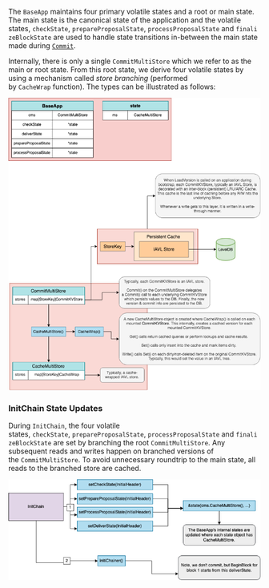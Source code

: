 The `BaseApp` maintains four primary volatile states and a root or main state. The main state is the canonical state of the application and the volatile states, `checkState`, `prepareProposalState`, `processProposalState` and `finalizeBlockState` are used to handle state transitions in-between the main state made during [`Commit`](https://docs.cosmos.network/v0.50/learn/advanced/baseapp#commit).

Internally, there is only a single `CommitMultiStore` which we refer to as the main or root state. From this root state, we derive four volatile states by using a mechanism called *store branching* (performed by `CacheWrap` function). The types can be illustrated as follows:

![alt text](image.png)


### InitChain State Updates[​](https://docs.cosmos.network/v0.50/learn/advanced/baseapp#initchain-state-updates "Direct link to InitChain State Updates")

During `InitChain`, the four volatile states, `checkState`, `prepareProposalState`, `processProposalState` and `finalizeBlockState` are set by branching the root `CommitMultiStore`. Any subsequent reads and writes happen on branched versions of the `CommitMultiStore`. To avoid unnecessary roundtrip to the main state, all reads to the branched store are cached.

![alt text](image-1.png)
